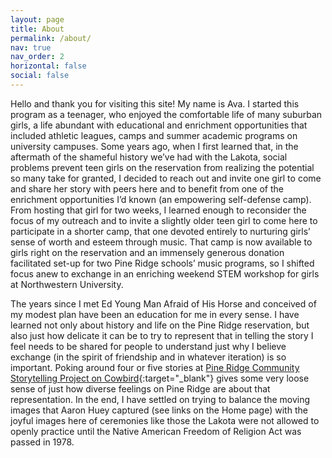 ```yaml
---
layout: page
title: About
permalink: /about/
nav: true
nav_order: 2
horizontal: false
social: false
---
```


Hello and thank you for visiting this site! My name is Ava. I started this program as a teenager, who enjoyed the comfortable life of many suburban girls, a life abundant with educational and enrichment opportunities that included athletic leagues, camps and summer academic programs on university campuses. Some years ago, when I first learned that, in the aftermath of the shameful history we’ve had with the Lakota, social problems prevent teen girls on the reservation from realizing the potential so many take for granted, I decided to reach out and invite one girl to come and share her story with peers here and to benefit from one of the enrichment opportunities I’d known (an empowering self-defense camp). From hosting that girl for two weeks, I learned enough to reconsider the focus of my outreach and to invite a slightly older teen girl to come here to participate in a shorter camp, that one devoted entirely to nurturing girls’ sense of worth and esteem through music. That camp is now available to girls right on the reservation and an immensely generous donation facilitated set-up for two Pine Ridge schools’ music programs, so I shifted focus anew to exchange in an enriching weekend STEM workshop for girls at Northwestern University.

The years since I met Ed Young Man Afraid of His Horse and conceived of my modest plan have been an education for me in every sense. I have learned not only about history and life on the Pine Ridge reservation, but also just how delicate it can be to try to represent that in telling the story I feel needs to be shared for people to understand just why I believe exchange (in the spirit of friendship and in whatever iteration) is so important. Poking around four or five stories at [Pine Ridge Community Storytelling Project on Cowbird](https://web.archive.org/web/20221002193713/http://cowbird.com/collection/pineridge/){:target="_blank"} gives some very loose sense of just how diverse feelings on Pine Ridge are about that representation. In the end, I have settled on trying to balance the moving images that Aaron Huey captured (see links on the Home page) with the joyful images here of ceremonies like those the Lakota were not allowed to openly practice until the Native American Freedom of Religion Act was passed in 1978.